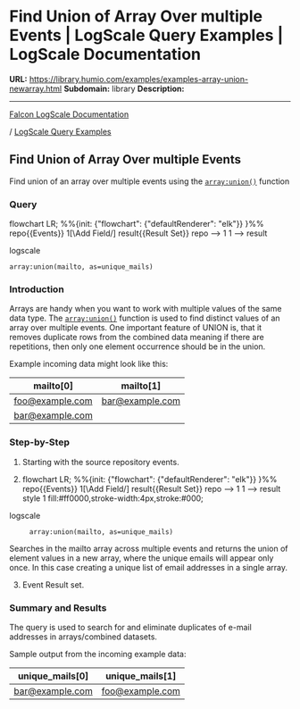 # Find Union of Array Over multiple Events | LogScale Query Examples | LogScale Documentation

**URL:** https://library.humio.com/examples/examples-array-union-newarray.html
**Subdomain:** library
**Description:** 

---

[Falcon LogScale Documentation](https://library.humio.com)

/ [LogScale Query Examples](examples.html)

## Find Union of Array Over multiple Events

Find union of an array over multiple events using the [`array:union()`](https://library.humio.com/data-analysis/functions-array-union.html) function 

### Query

flowchart LR; %%{init: {"flowchart": {"defaultRenderer": "elk"}} }%% repo{{Events}} 1[\Add Field/] result{{Result Set}} repo --> 1 1 --> result

logscale
    
    
    array:union(mailto, as=unique_mails)

### Introduction

Arrays are handy when you want to work with multiple values of the same data type. The [`array:union()`](https://library.humio.com/data-analysis/functions-array-union.html) function is used to find distinct values of an array over multiple events. One important feature of UNION is, that it removes duplicate rows from the combined data meaning if there are repetitions, then only one element occurrence should be in the union. 

Example incoming data might look like this: 

mailto[0]| mailto[1]  
---|---  
foo@example.com| bar@example.com  
bar@example.com|   
  
### Step-by-Step

  1. Starting with the source repository events.

  2. flowchart LR; %%{init: {"flowchart": {"defaultRenderer": "elk"}} }%% repo{{Events}} 1[\Add Field/] result{{Result Set}} repo --> 1 1 --> result style 1 fill:#ff0000,stroke-width:4px,stroke:#000;

logscale
         
         array:union(mailto, as=unique_mails)

Searches in the mailto array across multiple events and returns the union of element values in a new array, where the unique emails will appear only once. In this case creating a unique list of email addresses in a single array. 

  3. Event Result set.




### Summary and Results

The query is used to search for and eliminate duplicates of e-mail addresses in arrays/combined datasets. 

Sample output from the incoming example data: 

unique_mails[0]| unique_mails[1]  
---|---  
bar@example.com| foo@example.com
